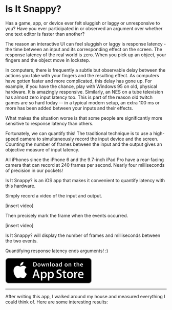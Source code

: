 # Is It Snappy?






Has a game, app, or device ever felt sluggish or laggy or unresponsive to you?  Have you ever participated in or observed an argument over whether one text editor is faster than another?

The reason an interactive UI can feel sluggish or laggy is response latency - the time between an input and its corresponding effect on the screen.  The response latency of the real world is zero.  When you pick up an object, your fingers and the object move in lockstep.

In computers, there is frequently a subtle but observable delay between the actions you take with your fingers and the resulting effect.  As computers have gotten faster and more complicated, this delay has gone up.  For example, if you have the chance, play with Windows 95 on old, physical hardware.  It is amazingly responsive.  Similarly, an NES on a tube television has almost zero input latency too.  This is part of the reason old twitch games are so hard today -- in a typical modern setup, an extra 100 ms or more has been added between your inputs and their effects.

What makes the situation worse is that some people are significantly more sensitive to response latency than others.

Fortunately, we can quantify this!  The traditional technique is to use a high-speed camera to simultaneously record the input device and the screen.  Counting the number of frames between the input and the output gives an objective measure of input latency.

All iPhones since the iPhone 6 and the 9.7-inch iPad Pro have a rear-facing camera that can record at 240 frames per second.  Nearly four milliseconds of precision in our pockets!

Is It Snappy? is an iOS app that makes it convenient to quantify latency with this hardware.

Simply record a video of the input and output.

[insert video]

Then precisely mark the frame when the events occurred.

[insert video]

Is It Snappy? will display the number of frames and milliseconds between the two events.

Quantifying response latency ends arguments! :)

<div class="download-badge">
<img alt="Download on the App Store" src="/img/Download_on_the_App_Store_Badge_US-UK_135x40.svg" />
</div>

---

After writing this app, I walked around my house and measured everything I could think of.  Here are some interesting results:
